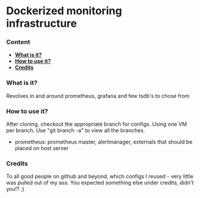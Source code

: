 # Dockerized monitoring infrastructure 
### Content
* [**What is it?**](#what-is-it)
* [**How to use it?**](#installation)
* [**Credits**](#credits)

### What is it?
Revolves in and around prometheus, grafana and few tsdb's to chose from

### How to use it? 
After cloning, checkout the appropriate branch for configs. Using one VM per branch.
Use "git branch -a" to view all the branches. 

- prometheus: prometheus master, alertmanager, externals that should be placed on host server

### Credits
To all good people on github and beyond, which configs I reused - very little was pulled out of my ass. You expected something else under credits, didn't you!? ;) 

